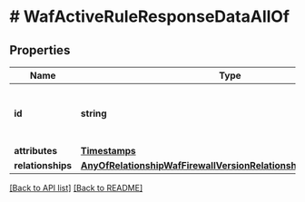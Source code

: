 # # WafActiveRuleResponseDataAllOf

## Properties

Name | Type | Description | Notes
------------ | ------------- | ------------- | -------------
**id** | **string** | Alphanumeric string identifying a WAF active rule. | [optional] [readonly] 
**attributes** | [**Timestamps**](Timestamps.md) |  | [optional] 
**relationships** | [**AnyOfRelationshipWafFirewallVersionRelationshipWafRuleRevision**](AnyOfRelationshipWafFirewallVersionRelationshipWafRuleRevision.md) |  | [optional] 


[[Back to API list]](../../README.md#endpoints) [[Back to README]](../../README.md)

